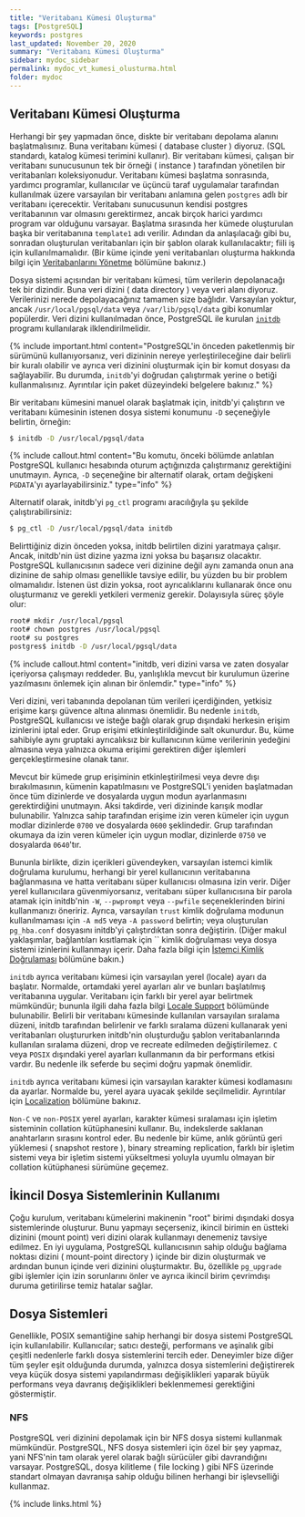 ```yaml
---
title: "Veritabanı Kümesi Oluşturma"
tags: [PostgreSQL]
keywords: postgres
last_updated: November 20, 2020
summary: "Veritabanı Kümesi Oluşturma"
sidebar: mydoc_sidebar
permalink: mydoc_vt_kumesi_olusturma.html
folder: mydoc
---
```


## Veritabanı Kümesi Oluşturma

Herhangi bir şey yapmadan önce, diskte bir veritabanı depolama alanını başlatmalısınız. Buna veritabanı kümesi ( database cluster ) diyoruz. (SQL standardı, katalog kümesi terimini kullanır). Bir veritabanı kümesi, çalışan bir veritabanı sunucusunun tek bir örneği ( instance ) tarafından yönetilen bir veritabanları koleksiyonudur. Veritabanı kümesi başlatma sonrasında, yardımcı programlar, kullanıcılar ve üçüncü taraf uygulamalar tarafından kullanılmak üzere varsayılan bir veritabanı anlamına gelen `postgres` adlı bir veritabanı içerecektir. Veritabanı sunucusunun kendisi postgres veritabanının var olmasını gerektirmez, ancak birçok harici yardımcı program var olduğunu varsayar. Başlatma sırasında her kümede oluşturulan başka bir veritabanına `template1` adı verilir. Adından da anlaşılacağı gibi bu, sonradan oluşturulan veritabanları için bir şablon olarak kullanılacaktır; fiili iş için kullanılmamalıdır. (Bir küme içinde yeni veritabanları oluşturma hakkında bilgi için [Veritabanlarını Yönetme]("") bölümüne bakınız.)

Dosya sistemi açısından bir veritabanı kümesi, tüm verilerin depolanacağı tek bir dizindir. Buna veri dizini ( data directory ) veya veri alanı diyoruz. Verilerinizi nerede depolayacağınız tamamen size bağlıdır. Varsayılan yoktur, ancak `/usr/local/pgsql/data` veya `/var/lib/pgsql/data` gibi konumlar popülerdir. Veri dizini kullanılmadan önce, PostgreSQL ile kurulan [`initdb`](https://www.postgresql.org/docs/13/app-initdb.html) programı kullanılarak ilklendirilmelidir.

{% include important.html content="PostgreSQL'in önceden paketlenmiş bir sürümünü kullanıyorsanız, veri dizininin nereye yerleştirileceğine dair belirli bir kuralı olabilir ve ayrıca veri dizinini oluşturmak için bir komut dosyası da sağlayabilir. Bu durumda, `initdb`'yi doğrudan çalıştırmak yerine o betiği kullanmalısınız. Ayrıntılar için paket düzeyindeki belgelere bakınız." %}

Bir veritabanı kümesini manuel olarak başlatmak için, initdb'yi çalıştırın ve veritabanı kümesinin istenen dosya sistemi konumunu `-D` seçeneğiyle belirtin, örneğin:

```bash
$ initdb -D /usr/local/pgsql/data
```

{% include callout.html content="Bu komutu, önceki bölümde anlatılan PostgreSQL kullanıcı hesabında oturum açtığınızda çalıştırmanız gerektiğini unutmayın. Ayrıca, `-D` seçeneğine bir alternatif olarak, ortam değişkeni `PGDATA`'yı ayarlayabilirsiniz." type="info" %}

Alternatif olarak, initdb'yi `pg_ctl` programı aracılığıyla şu şekilde çalıştırabilirsiniz:

```bash
$ pg_ctl -D /usr/local/pgsql/data initdb
```

Belirttiğiniz dizin önceden yoksa, initdb belirtilen dizini yaratmaya çalışır. Ancak, initdb'nin üst dizine yazma izni yoksa bu başarısız olacaktır. PostgreSQL kullanıcısının sadece veri dizinine değil aynı zamanda onun ana dizinine de sahip olması genellikle tavsiye edilir, bu yüzden bu bir problem olmamalıdır. İstenen üst dizin yoksa, root ayrıcalıklarını kullanarak önce onu oluşturmanız ve gerekli yetkileri vermeniz gerekir. Dolayısıyla süreç şöyle olur:

```bash
root# mkdir /usr/local/pgsql
root# chown postgres /usr/local/pgsql
root# su postgres
postgres$ initdb -D /usr/local/pgsql/data
```

{% include callout.html content="initdb, veri dizini varsa ve zaten dosyalar içeriyorsa çalışmayı reddeder. Bu, yanlışlıkla mevcut bir kurulumun üzerine yazılmasını önlemek için alınan bir önlemdir." type="info" %}

Veri dizini, veri tabanında depolanan tüm verileri içerdiğinden, yetkisiz erişime karşı güvence altına alınması önemlidir. Bu nedenle `initdb`, PostgreSQL kullanıcısı ve isteğe bağlı olarak grup dışındaki herkesin erişim izinlerini iptal eder. Grup erişimi etkinleştirildiğinde salt okunurdur. Bu, küme sahibiyle aynı gruptaki ayrıcalıksız bir kullanıcının küme verilerinin yedeğini almasına veya yalnızca okuma erişimi gerektiren diğer işlemleri gerçekleştirmesine olanak tanır.

Mevcut bir kümede grup erişiminin etkinleştirilmesi veya devre dışı bırakılmasının, kümenin kapatılmasını ve PostgreSQL'i yeniden başlatmadan önce tüm dizinlerde ve dosyalarda uygun modun ayarlanmasını gerektirdiğini unutmayın. Aksi takdirde, veri dizininde karışık modlar bulunabilir. Yalnızca sahip tarafından erişime izin veren kümeler için uygun modlar dizinlerde `0700` ve dosyalarda `0600` şeklindedir. Grup tarafından okumaya da izin veren kümeler için uygun modlar, dizinlerde `0750` ve dosyalarda `0640`'tır.

Bununla birlikte, dizin içerikleri güvendeyken, varsayılan istemci kimlik doğrulama kurulumu, herhangi bir yerel kullanıcının veritabanına bağlanmasına ve hatta veritabanı süper kullanıcısı olmasına izin verir. Diğer yerel kullanıcılara güvenmiyorsanız, veritabanı süper kullanıcısına bir parola atamak için initdb'nin `-W`, `--pwprompt` veya `--pwfile` seçeneklerinden birini kullanmanızı öneririz. Ayrıca, varsayılan `trust` kimlik doğrulama modunun kullanılmaması için `-A md5` veya `-A password` belirtin; veya oluşturulan `pg_hba.conf` dosyasını initdb'yi çalıştırdıktan sonra değiştirin. (Diğer makul yaklaşımlar, bağlantıları kısıtlamak için `` kimlik doğrulaması veya dosya sistemi izinlerini kullanmayı içerir. Daha fazla bilgi için [İstemci Kimlik Doğrulaması]("") bölümüne bakın.)

`initdb` ayrıca veritabanı kümesi için varsayılan yerel (locale) ayarı da başlatır. Normalde, ortamdaki yerel ayarları alır ve bunları başlatılmış veritabanına uygular. Veritabanı için farklı bir yerel ayar belirtmek mümkündür; bununla ilgili daha fazla bilgi [Locale Support]("") bölümünde bulunabilir. Belirli bir veritabanı kümesinde kullanılan varsayılan sıralama düzeni, initdb tarafından belirlenir ve farklı sıralama düzeni kullanarak yeni veritabanları oluştururken initdb'nin oluşturduğu şablon veritabanlarında kullanılan sıralama düzeni, drop ve recreate edilmeden değiştirilemez. `C` veya `POSIX` dışındaki yerel ayarları kullanmanın da bir performans etkisi vardır. Bu nedenle ilk seferde bu seçimi doğru yapmak önemlidir.

`initdb` ayrıca veritabanı kümesi için varsayılan karakter kümesi kodlamasını da ayarlar. Normalde bu, yerel ayara uyacak şekilde seçilmelidir. Ayrıntılar için [Localization]("") bölümüne bakınız.

`Non-C` ve `non-POSIX` yerel ayarları, karakter kümesi sıralaması için işletim sisteminin collation kütüphanesini kullanır. Bu, indekslerde saklanan anahtarların sırasını kontrol eder. Bu nedenle bir küme, anlık görüntü geri yüklemesi ( snapshot restore ), binary streaming replication, farklı bir işletim sistemi veya bir işletim sistemi yükseltmesi yoluyla uyumlu olmayan bir collation kütüphanesi sürümüne geçemez.

## İkincil Dosya Sistemlerinin Kullanımı

Çoğu kurulum, veritabanı kümelerini makinenin "root" birimi dışındaki dosya sistemlerinde oluşturur. Bunu yapmayı seçerseniz, ikincil birimin en üstteki dizinini (mount point) veri dizini olarak kullanmayı denemeniz tavsiye edilmez. En iyi uygulama, PostgreSQL kullanıcısının sahip olduğu bağlama noktası dizini ( mount-point directory ) içinde bir dizin oluşturmak ve ardından bunun içinde veri dizinini oluşturmaktır. Bu, özellikle `pg_upgrade` gibi işlemler için izin sorunlarını önler ve ayrıca ikincil birim çevrimdışı duruma getirilirse temiz hatalar sağlar.

## Dosya Sistemleri

Genellikle, POSIX semantiğine sahip herhangi bir dosya sistemi PostgreSQL için kullanılabilir. Kullanıcılar; satıcı desteği, performans ve aşinalık gibi çeşitli nedenlerle farklı dosya sistemlerini tercih eder. Deneyimler bize diğer tüm şeyler eşit olduğunda durumda, yalnızca dosya sistemlerini değiştirerek veya küçük dosya sistemi yapılandırması değişiklikleri yaparak büyük performans veya davranış değişiklikleri beklenmemesi gerektiğini göstermiştir.

### NFS

PostgreSQL veri dizinini depolamak için bir NFS dosya sistemi kullanmak mümkündür. PostgreSQL, NFS dosya sistemleri için özel bir şey yapmaz, yani NFS'nin tam olarak yerel olarak bağlı sürücüler gibi davrandığını varsayar. PostgreSQL, dosya kilitleme ( file locking ) gibi NFS üzerinde standart olmayan davranışa sahip olduğu bilinen herhangi bir işlevselliği kullanmaz.

{% include links.html %}
